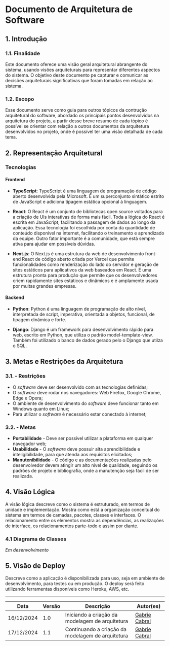 # Documento de Arquitetura de Software

## 1. Introdução

### 1.1. Finalidade

Este documento oferece uma visão geral arquitetural abrangente do sistema, usando visões arquiteturais para representar diferentes aspectos do sistema. O objetivo deste documento pe capturar e comunicar as decisões arquiteturais significativas que foram tomadas em relação ao sistema.

### 1.2. Escopo

Esse documento serve como guia para outros tópicos da contrução arquitetural do software, abordado os principais pontos desenvolvidos na arquitetura do projeto, a partir desse breve resumo de cada tópico é possível se orientar com relação a outros documentos da arquitetura desenvolvidos no projeto, onde é possível ter uma visão detalhada de cada tema.

## 2. Representação Arquitetural

### Tecnologias

#### Frontend

- **TypeScript**: TypeScript é uma linguagem de programação de código aberto desenvolvida pela Microsoft. É um superconjunto sintático estrito de JavaScript e adiciona tipagem estática opcional à linguagem.

- **React**: O React é um conjunto de bibliotecas open source voltados para a criação de UIs interativas de forma mais fácil. Toda a lógica do React é escrita em JavaScript, facilitando a passagem de dados ao longo da aplicação. Essa tecnologia foi escolhida por conta da quantidade de conteúdo disponível na internet, facilitando o treinamento e aprendizado da equipe. Outro fator importante é a comunidade, que está sempre ativa para ajudar em possíveis dúvidas.

- **Next.js**: O Next.js é uma estrutura da web de desenvolvimento front-end React de código aberto criada por Vercel que permite funcionalidades como renderização do lado do servidor e geração de sites estáticos para aplicativos da web baseados em React. É uma estrutura pronta para produção que permite que os desenvolvedores criem rapidamente sites estáticos e dinâmicos e é amplamente usada por muitas grandes empresas.

#### Backend

- **Python**: Python é uma linguagem de programação de alto nível, interpretada de script, imperativa, orientada a objetos, funcional, de tipagem dinâmica e forte.

- **Django**: Django é um framework para desenvolvimento rápido para web, escrito em Python, que utiliza o padrão model-template-view. Também foi utilizado o banco de dados gerado pelo o Django que utilza o SQL.

## 3. Metas e Restrições da Arquitetura

### 3.1. - Restrições

- O _software_ deve ser desenvolvido com as tecnologias definidas;
- O _software_ deve rodar nos navegadores: Web Firefox, Google Chrome, Edge e Opera;
- O ambiente de desenvolvimento do _software_ deve funcionar tanto em Windows quanto em Linux;
- Para utilizar o _software_ é necessário estar conectado à internet;

### 3.2. - Metas

- **Portabilidade** - Deve ser possível utilizar a plataforma em qualquer navegador web;
- **Usabilidade** - O _software_ deve possuir alta aprendibilidade e inteligibilidade, para que atenda aos requisitos elicitados;
- **Manutenibilidade** - O código e as documentações realizadas pelo desenvolvedor devem atingir um alto nível de qualidade, seguindo os padrões de projeto e bibliografia, onde a manutenção seja fácil de ser realizada.

## 4. Visão Lógica

A visão lógica descreve como o sistema é estruturado, em termos de unidade e implementação. Mostra como está a organização conceitual do sistema em termos de camadas, pacotes, classes e interfaces. O relacionamento entre os elementos mostra as dependências, as realizações de interface, os relacionamentos parte-todo e assim por diante.

### 4.1 Diagrama de Classes

_Em desenvolvimento_

## 5. Visão de Deploy

Descreve como a aplicação é disponibilizada para uso, seja em ambiente de desenvolvimento, para testes ou em produção. O deploy será feito utilizando ferramentas disponíveis como Heroku, AWS, etc.

---

| Data       | Versão | Descrição                                         | Autor(es)                                           |
| ---------- | ------ | ------------------------------------------------- | --------------------------------------------------- |
| 16/12/2024 | 1.0    | Iniciando a criação da modelagem de arquitetura   | [Gabrie Cabral](https://github.com/GabriellCabrall) |
| 17/12/2024 | 1.1    | Continuando a criação da modelagem de arquitetura | [Gabrie Cabral](https://github.com/GabriellCabrall) |

